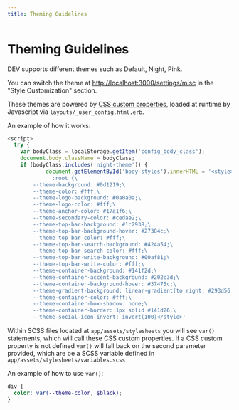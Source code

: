 ```yaml
---
title: Theming Guidelines
---
```


# Theming Guidelines

DEV supports different themes such as Default, Night, Pink.

You can switch the theme at <http://localhost:3000/settings/misc> in the "Style Customization" section.

These themes are powered by [CSS custom properties](https://developer.mozilla.org/en-US/docs/Web/CSS/Using_CSS_custom_properties), loaded at runtime by Javascript via `layouts/_user_config.html.erb`.

An example of how it works:

```javascript
<script>
  try {
    var bodyClass = localStorage.getItem('config_body_class');
    document.body.className = bodyClass;
    if (bodyClass.includes('night-theme')) {
            document.getElementById('body-styles').innerHTML = '<style>\
              :root {\
        --theme-background: #0d1219;\
        --theme-color: #fff;\
        --theme-logo-background: #0a0a0a;\
        --theme-logo-color: #fff;\
        --theme-anchor-color: #17a1f6;\
        --theme-secondary-color: #cedae2;\
        --theme-top-bar-background: #1c2938;\
        --theme-top-bar-background-hover: #27384c;\
        --theme-top-bar-color: #fff;\
        --theme-top-bar-search-background: #424a54;\
        --theme-top-bar-search-color: #fff;\
        --theme-top-bar-write-background: #00af81;\
        --theme-top-bar-write-color: #fff;\
        --theme-container-background: #141f2d;\
        --theme-container-accent-background: #202c3d;\
        --theme-container-background-hover: #37475c;\
        --theme-gradient-background: linear-gradient(to right, #293d56 8%, #282833 18%, #293d56 33%);\
        --theme-container-color: #fff;\
        --theme-container-box-shadow: none;\
        --theme-container-border: 1px solid #141d26;\
        --theme-social-icon-invert: invert(100)</style>'
```

Within SCSS files located at `app/assets/stylesheets` you will see `var()` statements, which will call these CSS custom properties. If a CSS custom property is not defined `var()` will fall back on the second parameter provided, which are be a SCSS variable defined in `app/assets/stylesheets/variables.scss`

An example of how to use `var()`:

```scss
div {
  color: var(--theme-color, $black);
}
```
